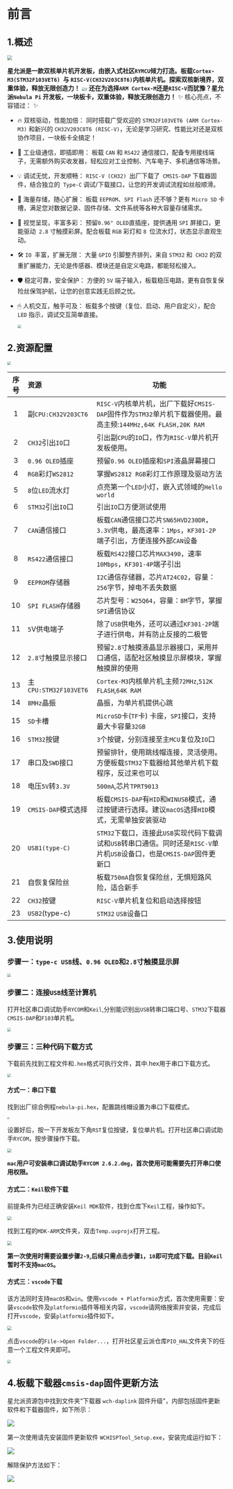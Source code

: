 # 前言

## 1.概述

  <img src="images/logo.png" style="zoom: 67%;" />



**星允派是一款双核单片机开发板，由嵌入式社区`RYMCU`倾力打造。板载`Cortex-M3(STM32F103VET6) `与 `RISC-V(CH32V203C8T6)`内核单片机。探索双核新境界，双重体验，释放无限创造力！**  <img src="images/星允派顶层.png" alt="2" style="zoom: 50%;" /> **还在为选择`ARM Cortex-M`还是`RISC-V`而犹豫？星允派`Nebula Pi` 开发板，一块板卡，双重体验，释放无限创造力！**
  ✨ 核心亮点，不容错过： ✨

  - 🔥 双核驱动，性能加倍： 同时搭载广受欢迎的 `STM32F103VET6 (ARM Cortex-M3)` 和新兴的 `CH32V203C8T6 (RISC-V)`，无论是学习研究、性能比对还是双核协作项目，一块板卡全搞定！

  - 🔗 工业级通信，即插即用： 板载 `CAN` 和 `RS422` 通信接口，配备专用接线端子，无需额外购买收发器，轻松应对工业控制、汽车电子、多机通信等场景。

  - 💡 调试无忧，开发顺畅：  `RISC-V (CH32) `出厂下载了` CMSIS-DAP` 下载器固件，结合独立的` Type-C` 调试/下载接口，让您的开发调试流程如丝般顺滑。

  - 💾 海量存储，随心扩展： 板载 `EEPROM`、`SPI Flash` 还不够？更有 `Micro SD` 卡槽，满足您对数据记录、固件存储、文件系统等各种大容量存储需求。

  - 👀 视觉呈现，丰富多彩： 预留` 0.96" OLED `直插座，提供通用 `SPI` 屏接口，更能驱动` 2.8` 寸触摸彩屏。配合板载 `RGB` 彩灯和 `8 `位流水灯，状态显示直观生动。

  - 🛠 `IO `丰富，扩展无限： 大量 `GPIO` 引脚整齐排列，来自 `STM32` 和` CH32` 的双重扩展能力，无论是传感器、模块还是自定义电路，都能轻松接入。

  - 🛡 稳定可靠，安全保护： 方便的 `5V` 端子输入，板载稳压电路，更有自恢复保险丝保驾护航，让您的创意实践无后顾之忧。

  - 🖱 人机交互，触手可及： 板载多个按键（复位、启动、用户自定义），配合 `LED` 指示，调试交互简单直接。

      <img src="images/core.png" style="zoom: 50%;" />

##     2.资源配置

<img src="images/nebula-pi-f103.png" style="zoom: 50%;" />

| 序号 | 资源                  | 功能                                                         |
| :--: | :-------------------- | ------------------------------------------------------------ |
|  1   | 副`CPU:CH32V203CT6`   | `RISC-V`内核单片机，出厂下载好`CMSIS-DAP`固件作为`STM32`单片机下载器使用。最高主频:`144MHz,64K FLASH,20K RAM` |
|  2   | `CH32`引出`IO`口      | 引出副`CPU`的`IO`口，作为`RISC-V`单片机开发板使用。          |
|  3   | `0.96 OLED`插座       | 预留`0.96 OLED`插座和`SPI`液晶屏幕接口                       |
|  4   | `RGB`彩灯`WS2812`     | 掌握`WS2812 RGB`彩灯工作原理及驱动方法                       |
|  5   | `8`位`LED`流水灯      | 点亮第一个`LED`小灯，嵌入式领域的`Hello world`               |
|  6   | `STM32`引出`IO`口     | 引出`IO`口方便测试使用                                       |
|  7   | `CAN`通信接口         | 板载`CAN`通信接口芯片`SN65HVD230DR`，`3.3V`供电，最高速率：`1Mps`，`KF301-2P`端子引出，方便连接外部`CAN`设备 |
|  8   | `RS422`通信接口       | 板载`RS422`接口芯片`MAX3490`，速率`10Mbps`，`KF301-4P`端子引出 |
|  9   | `EEPROM`存储器        | `I2C`通信存储器，芯片`AT24C02`，容量：`256`字节，掉电不丢失数据 |
|  10  | `SPI FLASH`存储器     | 芯片型号：`W25Q64`，容量：`8M`字节，掌握`SPI`通信协议        |
|  11  | `5`V供电端子          | 除了`USB`供电外，还可以通过`KF301-2P`端子进行供电，并有防止反接的二极管 |
|  12  | `2.8`寸触摸显示接口   | 预留`2.8`寸触摸液晶显示器接口，采用并口通信，适配社区触摸显示屏模块，掌握触摸屏的使用 |
|  13  | 主`CPU:STM32F103VET6` | `Cortex-M3`内核单片机,主频`72MHz`,`512K FLASH`,`64K RAM`     |
|  14  | `8MHz`晶振            | 晶振，为单片机提供心跳                                       |
|  15  | `SD`卡槽              | `MicroSD`卡(`TF`卡) 卡座，`SPI`接口，支持最大卡容量`32GB`    |
|  16  | `STM32`按键           | `3`个按键，分别连接至主`MCU`复位及`IO`口                     |
|  17  | 串口及`SWD`接口       | 预留排针，使用跳线帽连接，灵活使用。方便板载`STM32`下载器给其他单片机下载程序，反过来也可以 |
|  18  | 电压`5V`转`3.3V`      | `500mA`,芯片`TPRT9013`                                       |
|  19  | `CMSIS-DAP`模式选择   | 板载`CMSIS-DAP`有`HID`和`WINUSB`模式，通过按键进行选择。建议`macOS`选择`HID`模式，无需单独安装驱动 |
|  20  | `USB1(type-C)`        | `STM32`下载口，连接此`USB`实现代码下载调试和`USB`转串口通信。同时还是`RISC-V`单片机`USB`设备口，也是`CMSIS-DAP`固件更新口 |
|  21  | 自恢复保险丝          | 板载`750mA`自恢复保险丝，无惧短路风险，适合新手              |
|  22  | `CH32`按键            | `RISC-V`单片机复位和启动选择按钮                             |
|  23  | `USB2`(type-c)        | `STM32` `USB`设备口                                          |

## 3.使用说明

### **步骤一：`type-c USB`线、`0.96 OLED`和`2.8`寸触摸显示屏**

<img src="images/set.png" style="zoom: 50%;" />

### **步骤二：连接`USB`线至计算机**

打开社区串口调试助手`RYCOM`和`Keil`,分别能识别出`USB`转串口端口号、`STM32`下载器`CMSIS-DAP`和`F103`单片机。

<img src="images/dap.png" style="zoom: 50%;" />

### **步骤三：三种代码下载方式**

下载前先找到工程文件和`.hex`格式可执行文件，其中.hex用于串口下载方式。

<img src="images/prj.png" style="zoom: 50%;" />

#### **方式一：串口下载**

找到出厂综合例程`nebula-pi.hex`，配置跳线帽设置为串口下载模式。

<img src="images/boot.png" style="zoom: 30%;" />

设置好后，按一下开发板左下角`RST`复位按键，复位单片机。打开社区串口调试助手`RYCOM`，按步骤操作下载。

<img src="images/uart.jpg" style="zoom: 60%;" />

**`mac`用户可安装串口调试助手`RYCOM 2.6.2.dmg`，首次使用可能需要先打开串口使用权限。**

#### **方式二：`Keil`软件下载**

前提条件为已经正确安装`Keil MDK`软件，找到仓库下`Keil`工程，操作如下。

<img src="images/keil.png" style="zoom: 60%;" />

找到工程的`MDK-ARM`文件夹，双击`Temp.uvprojx`打开工程。

<img src="images/download.png" style="zoom: 60%;" />

**第一次使用时需要设置步骤`2-9`,后续只需点击步骤`1`，`10`即可完成下载。目前`Keil`暂时不支持`macOS`。**

#### **方式三：`vscode`下载**

该方法同时支持`macOS`和`win`。使用`vscode + Platformio`方式，首次使用需要：安装`vscode`软件及`platformio`插件等相关内容，`vscode`请网络搜索并安装，完成后打开`vscode`，安装`platformio`插件如下。

<img src="images/pio0.png" style="zoom: 60%;" />

点击`vscode`的`File->Open Folder...`，打开社区星云派仓库`PIO_HAL`文件夹下的任意一个工程文件夹即可。

<img src="images/pio1.png" style="zoom: 50%;" />



## 4.板载下载器`cmsis-dap`固件更新方法

星允派资源包中找到文件夹“下载器 `wch-daplink` 固件升级”，内部包括固件更新软件和下载器固件，如下所示：

<img src="images/update.png" style="zoom: 100%;" />

第一次使用请先安装固件更新软件 `WCHISPTool_Setup.exe`，安装完成运行如下：

<img src="images/wchisp.png" style="zoom: 100%;" />

解除保护方法如下：

<img src="images/protect.png" style="zoom: 100%;" />









